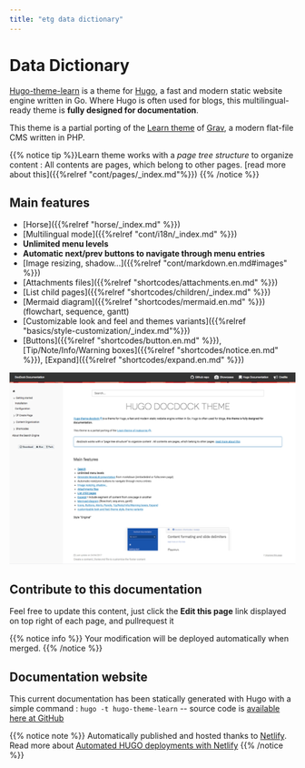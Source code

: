 ```yaml
---
title: "etg data dictionary"
---
```


# Data Dictionary

[Hugo-theme-learn](http://github.com/matcornic/hugo-theme-learn) is a theme for [Hugo](https://gohugo.io/), a fast and modern static website engine written in Go. Where Hugo is often used for blogs, this multilingual-ready theme is **fully designed for documentation**.

This theme is a partial porting of the [Learn theme](http://learn.getgrav.org/) of [Grav](https://getgrav.org/), a modern flat-file CMS written in PHP.

{{% notice tip %}}Learn theme works with a _page tree structure_ to organize content : All contents are pages, which belong to other pages. [read more about this]({{%relref "cont/pages/_index.md"%}})
{{% /notice %}}

## Main features

* [Horse]({{%relref "horse/_index.md" %}})
* [Multilingual mode]({{%relref "cont/i18n/_index.md" %}})
* **Unlimited menu levels**
* **Automatic next/prev buttons to navigate through menu entries**
* [Image resizing, shadow...]({{%relref "cont/markdown.en.md#images" %}})
* [Attachments files]({{%relref "shortcodes/attachments.en.md" %}})
* [List child pages]({{%relref "shortcodes/children/_index.md" %}})
* [Mermaid diagram]({{%relref "shortcodes/mermaid.en.md" %}}) (flowchart, sequence, gantt)
* [Customizable look and feel and themes variants]({{%relref "basics/style-customization/_index.md"%}})
* [Buttons]({{%relref "shortcodes/button.en.md" %}}), [Tip/Note/Info/Warning boxes]({{%relref "shortcodes/notice.en.md" %}}), [Expand]({{%relref "shortcodes/expand.en.md" %}})

![Screenshot](https://github.com/matcornic/hugo-theme-learn/raw/master/images/screenshot.png?width=40pc&classes=shadow)

## Contribute to this documentation
Feel free to update this content, just click the **Edit this page** link displayed on top right of each page, and pullrequest it

{{% notice info %}}
Your modification will be deployed automatically when merged.
{{% /notice %}}

## Documentation website
This current documentation has been statically generated with Hugo with a simple command : `hugo -t hugo-theme-learn` -- source code is [available here at GitHub](https://github.com/matcornic/hugo-theme-learn)

{{% notice note %}}
Automatically published and hosted thanks to [Netlify](https://www.netlify.com/). Read more about [Automated HUGO deployments with Netlify](https://www.netlify.com/blog/2015/07/30/hosting-hugo-on-netlifyinsanely-fast-deploys/)
{{% /notice %}}
